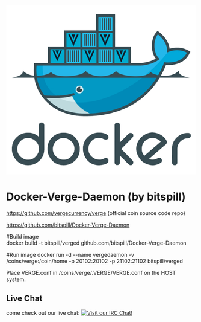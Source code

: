 ![Verge Docker Logo](https://raw.githubusercontent.com/vergecurrency/Docker-Verge-Daemon/master/docker.png)

# Docker-Verge-Daemon (by bitspill)
https://github.com/vergecurrency/verge (official coin source code repo)

https://github.com/bitspill/Docker-Verge-Daemon



#Build image  
    docker build -t bitspill/verged github.com/bitspill/Docker-Verge-Daemon

#Run image 
    docker run -d --name vergedaemon -v /coins/verge:/coin/home -p 20102:20102 -p 21102:21102 bitspill/verged


Place VERGE.conf in /coins/verge/.VERGE/VERGE.conf on the HOST system.


Live Chat
---------

come check out our live chat:
[![Visit our IRC Chat!](https://kiwiirc.com/buttons/chat.freenode.net/verge.png)](https://kiwiirc.com/client/chat.freenode.net/?nick=xvg|?&theme=cli#verge)
